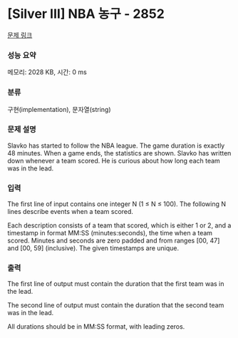 # [Silver III] NBA 농구 - 2852 

[문제 링크](https://www.acmicpc.net/problem/2852) 

### 성능 요약

메모리: 2028 KB, 시간: 0 ms

### 분류

구현(implementation), 문자열(string)

### 문제 설명

<p>Slavko has started to follow the NBA league. The game duration is exactly 48 minutes. When a game ends, the statistics are shown. Slavko has written down whenever a team scored. He is curious about how long each team was in the lead. </p>

### 입력 

 <p>The first line of input contains one integer N (1 ≤ N ≤ 100). The following N lines describe events when a team scored. </p>

<p>Each description consists of a team that scored, which is either 1 or 2, and a timestamp in format MM:SS (minutes:seconds), the time when a team scored. Minutes and seconds are zero padded and from ranges [00, 47] and [00, 59] (inclusive). The given timestamps are unique. </p>

### 출력 

 <p>The first line of output must contain the duration that the first team was in the lead. </p>

<p>The second line of output must contain the duration that the second team was in the lead. </p>

<p>All durations should be in MM:SS format, with leading zeros. </p>


